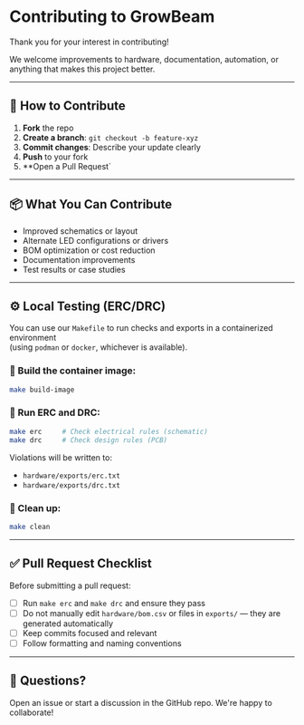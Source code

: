 # Contributing to GrowBeam

Thank you for your interest in contributing!

We welcome improvements to hardware, documentation, automation, or anything that makes this project better.

---

## 🧰 How to Contribute

1. **Fork** the repo
2. **Create a branch**: `git checkout -b feature-xyz`
3. **Commit changes**: Describe your update clearly
4. **Push** to your fork
5. **Open a Pull Request`

---

## 📦 What You Can Contribute

- Improved schematics or layout
- Alternate LED configurations or drivers
- BOM optimization or cost reduction
- Documentation improvements
- Test results or case studies

---

## ⚙️ Local Testing (ERC/DRC)

You can use our `Makefile` to run checks and exports in a containerized environment  
(using `podman` or `docker`, whichever is available).

### 🔧 Build the container image:

```bash
make build-image
```

### 🧪 Run ERC and DRC:

```bash
make erc     # Check electrical rules (schematic)
make drc     # Check design rules (PCB)
```

Violations will be written to:

- `hardware/exports/erc.txt`
- `hardware/exports/drc.txt`

### 🧹 Clean up:

```bash
make clean
```

---

## ✅ Pull Request Checklist

Before submitting a pull request:

- [ ] Run `make erc` and `make drc` and ensure they pass
- [ ] Do not manually edit `hardware/bom.csv` or files in `exports/` — they are generated automatically
- [ ] Keep commits focused and relevant
- [ ] Follow formatting and naming conventions

---

## 💬 Questions?

Open an issue or start a discussion in the GitHub repo. We're happy to collaborate!
